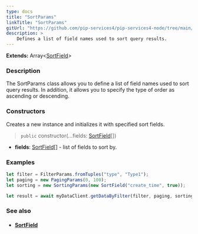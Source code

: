 ```yaml
---
type: docs
title: "SortParams"
linkTitle: "SortParams"
gitUrl: "https://github.com/pip-services4/pip-services4-node/tree/main/pip-services4-data-node"
description: > 
    Defines a list of field names used to sort query results.
---
```


**Extends:** Array\<[SortField](../sort_field)\>

### Description

The SortParams class allows you to define a list of field names used to sort query results. In addition, it allows you to specify the type of order as ascending or descending.

### Constructors
Creates a new instance and initializes it with specified sort fields.

> `public` constructor(...fields: [SortField](../sort_field)[])

- **fields**: [SortField](../sort_field)[] - list of fields to sort by.


### Examples
```typescript
let filter = FilterParams.fromTuples("type", "Type1");
let paging = new PagingParams(0, 100);
let sorting = new SortingParams(new SortField("create_time", true));

let result = await myDataClient.getDataByFilter(filter, paging, sorting);

```

### See also
- #### [SortField](../sort_field)
